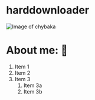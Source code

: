 # harddownloader
![Image of chybaka](https://i.pinimg.com/originals/cc/33/cd/cc33cdb7eff28957027a2eb858dbcf94.gif)

# About me: :thinking:
1. Item 1
1. Item 2
1. Item 3
   1. Item 3a
   1. Item 3b